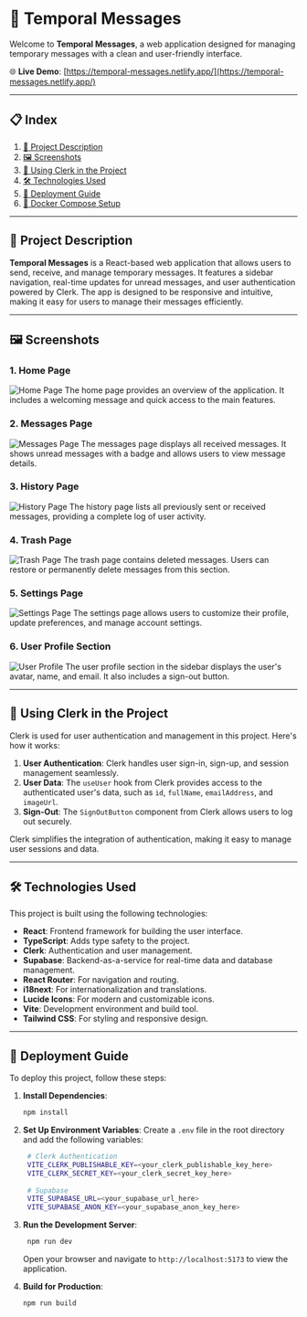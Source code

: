 # 📨 Temporal Messages

Welcome to **Temporal Messages**, a web application designed for managing temporary messages with a clean and user-friendly interface.

🌐 **Live Demo**: [https://temporal-messages.netlify.app/](https://temporal-messages.netlify.app/)

---

## 📋 Index

1. [📖 Project Description](#-project-description)
2. [🖼️ Screenshots](#-screenshots)
3. [🔑 Using Clerk in the Project](#-using-clerk-in-the-project)
4. [🛠️ Technologies Used](#️-technologies-used)
5. [🚀 Deployment Guide](#-deployment-guide)
6. [🐳 Docker Compose Setup](#-docker-compose-setup)

---

## 📖 Project Description

**Temporal Messages** is a React-based web application that allows users to send, receive, and manage temporary messages. It features a sidebar navigation, real-time updates for unread messages, and user authentication powered by Clerk. The app is designed to be responsive and intuitive, making it easy for users to manage their messages efficiently.

---

## 🖼️ Screenshots

### 1. **Home Page**
![Home Page](./screenshots/home.png)
The home page provides an overview of the application. It includes a welcoming message and quick access to the main features.

### 2. **Messages Page**
![Messages Page](./screenshots/messages.png)
The messages page displays all received messages. It shows unread messages with a badge and allows users to view message details.

### 3. **History Page**
![History Page](./screenshots/history.png)
The history page lists all previously sent or received messages, providing a complete log of user activity.

### 4. **Trash Page**
![Trash Page](./screenshots/trash.png)
The trash page contains deleted messages. Users can restore or permanently delete messages from this section.

### 5. **Settings Page**
![Settings Page](./screenshots/settings.png)
The settings page allows users to customize their profile, update preferences, and manage account settings.

### 6. **User Profile Section**
![User Profile](./screenshots/user-profile.png)
The user profile section in the sidebar displays the user's avatar, name, and email. It also includes a sign-out button.

---

## 🔑 Using Clerk in the Project

Clerk is used for user authentication and management in this project. Here's how it works:

1. **User Authentication**: Clerk handles user sign-in, sign-up, and session management seamlessly.
2. **User Data**: The `useUser` hook from Clerk provides access to the authenticated user's data, such as `id`, `fullName`, `emailAddress`, and `imageUrl`.
3. **Sign-Out**: The `SignOutButton` component from Clerk allows users to log out securely.

Clerk simplifies the integration of authentication, making it easy to manage user sessions and data.

---

## 🛠️ Technologies Used

This project is built using the following technologies:

- **React**: Frontend framework for building the user interface.
- **TypeScript**: Adds type safety to the project.
- **Clerk**: Authentication and user management.
- **Supabase**: Backend-as-a-service for real-time data and database management.
- **React Router**: For navigation and routing.
- **i18next**: For internationalization and translations.
- **Lucide Icons**: For modern and customizable icons.
- **Vite**: Development environment and build tool.
- **Tailwind CSS**: For styling and responsive design.

---

## 🚀 Deployment Guide

To deploy this project, follow these steps:

1. **Install Dependencies**:
   ```bash
   npm install
    ```
   
2. **Set Up Environment Variables**:
   Create a `.env` file in the root directory and add the following variables:
   ```bash
    # Clerk Authentication
    VITE_CLERK_PUBLISHABLE_KEY=<your_clerk_publishable_key_here>
    VITE_CLERK_SECRET_KEY=<your_clerk_secret_key_here>
    
    # Supabase
    VITE_SUPABASE_URL=<your_supabase_url_here>
    VITE_SUPABASE_ANON_KEY=<your_supabase_anon_key_here>
   
3. **Run the Development Server**:
   ```bash
    npm run dev
    ```
    Open your browser and navigate to `http://localhost:5173` to view the application.
4. **Build for Production**:
   ```bash
   npm run build
   ```